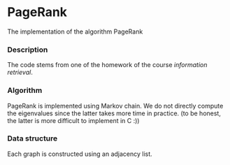 # PageRank
The implementation of the algorithm PageRank

### Description

The code stems from one of the homework of the course *information retrieval*.

### Algorithm

PageRank is implemented using Markov chain. We do not directly compute the eigenvalues since the latter takes more time in practice. (to be honest, the latter is more difficult to implement in C :))

### Data structure

Each graph is constructed using an adjacency list.
